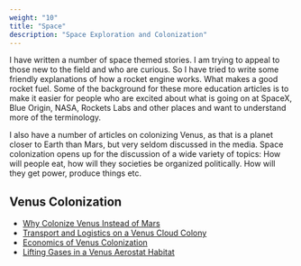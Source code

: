 ```yaml
---
weight: "10"
title: "Space"
description: "Space Exploration and Colonization"
---
```


I have written a number of space themed stories. I am trying to appeal to those new to the field and who are curious. So I have tried to write some friendly explanations of how a rocket engine works. What makes a good rocket fuel. Some of the background for these more education articles is to make it easier for people who are excited about what is going on at SpaceX, Blue Origin, NASA, Rockets Labs and other places and want to understand more of the terminology.

I also have a number of articles on colonizing Venus, as that is a planet closer to Earth than Mars, but very seldom discussed in the media. Space colonization opens up for the discussion of a wide variety of topics: How will people eat, how will they societies be organized politically. How will they get power, produce things etc.

## Venus Colonization

- [Why Colonize Venus Instead of Mars](https://medium.com/@Jernfrost/why-colonize-venus-instead-of-mars-c490d14c0531)
- [Transport and Logistics on a Venus Cloud Colony](https://medium.com/@Jernfrost/transport-and-logistics-on-a-venus-cloud-colony-62e33e025f23)
- [Economics of Venus Colonization](https://medium.com/@Jernfrost/economics-of-venus-colonization-827f221bbac6)
- [Lifting Gases in a Venus Aerostat Habitat](https://medium.com/@Jernfrost/lifting-gases-in-a-venus-aerostat-habitat-69aae6fb990)